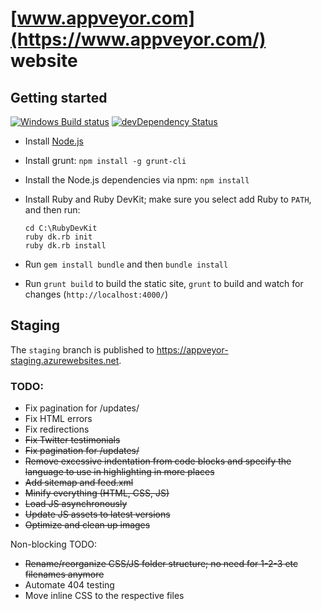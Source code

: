 # [www.appveyor.com](https://www.appveyor.com/) website

## Getting started

[![Windows Build status](https://img.shields.io/appveyor/ci/AppVeyor-Website/website/staging.svg?label=Windows%20build)](https://ci.appveyor.com/project/AppVeyor-Website/website/branch/staging)
[![devDependency Status](https://img.shields.io/david/appveyor/website.svg)](https://david-dm.org/appveyor/website)

* Install [Node.js](https://nodejs.org/download/)
* Install grunt: `npm install -g grunt-cli`
* Install the Node.js dependencies via npm: `npm install`
* Install Ruby and Ruby DevKit; make sure you select add Ruby to `PATH`, and then run:

    ```shell
    cd C:\RubyDevKit
    ruby dk.rb init
    ruby dk.rb install
    ```

* Run `gem install bundle` and then `bundle install`
* Run `grunt build` to build the static site, `grunt` to build and watch for changes (`http://localhost:4000/`)

## Staging

The `staging` branch is published to <https://appveyor-staging.azurewebsites.net>.

### TODO:

* Fix pagination for /updates/
* Fix HTML errors
* Fix redirections
* ~~Fix Twitter testimonials~~
* ~~Fix pagination for /updates/~~
* ~~Remove excessive indentation from code blocks and specify the language to use in highlighting in more places~~
* ~~Add sitemap and feed.xml~~
* ~~Minify everything (HTML, CSS, JS)~~
* ~~Load JS asynchronously~~
* ~~Update JS assets to latest versions~~
* ~~Optimize and clean up images~~

Non-blocking TODO:

* ~~Rename/reorganize CSS/JS folder structure; no need for 1-2-3 etc filenames anymore~~
* Automate 404 testing
* Move inline CSS to the respective files
